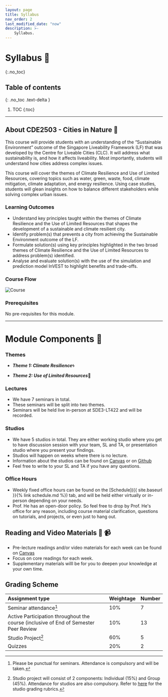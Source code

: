 ```yaml
---
layout: page
title: Syllabus
nav_order: 2
last_modified_date: "now"
description: >-
    Syllabus.
---
```


# Syllabus 📖
{:.no_toc}

## Table of contents
{: .no_toc .text-delta }

1. TOC
{:toc}

---

## About CDE2503 - Cities in Nature 🌴
This course will provide students with an understanding of the “Sustainable Environment” outcome of the Singapore Liveability Framework (LF) that was developed by the Centre for Liveable Cities (CLC). It will address what sustainability is, and how it affects liveability. Most importantly, students will understand how cities address complex issues.

This course will cover the themes of Climate Resilience and Use of Limited Resources, covering topics such as water, green, waste, food, climate mitigation, climate adaptation, and energy resilience. Using case studies, students will glean insights on how to balance different stakeholders while solving complex urban issues.

### Learning Outcomes
- Understand key principles taught within the themes of Climate Resilience and the Use of Limited Resources that shapes the development of a sustainable and climate resilient city.
- Identify problem(s) that prevents a city from achieving the Sustainable Environment outcome of the LF.
- Formulate solution(s) using key principles highlighted in the two broad themes of Climate Resilience and the Use of Limited Resources to address problem(s) identified.
- Analyse and evaluate solution(s) with the use of the simulation and prediction model InVEST to highlight benefits and trade-offs.

### Course Flow
![Course](../assets/images/course-flow.png)


### Prerequisites
No pre-requisites for this module. 
 
---

# Module Components 📖

### Themes
- _**Theme 1: Climate Resilience**_🌀

- _**Theme 2: Use of Limited Resources**_🌱

### Lectures
-  We have 7 seminars in total.
- These seminars will be split into two themes.  
- Seminars will be held live in-person at SDE3-LT422 and will be recorded. 

### Studios
- We have 5 studios in total. They are either working studio where you get to have discussion session with your team, SL and TA, or presentation studio where you present your findings.
- Studios will happen on weeks where there is no lecture.
- Information about the studios can be found on [Canvas](https://xiaoganghe.github.io/python-climate-visuals) or on [Github](https://xiaoganghe.github.io/InVEST-Cities-in-Nature/)
- Feel free to write to your SL and TA if you have any questions. 

### Office Hours
- Weekly fixed office hours can be found on the [Schedule]({{ site.baseurl }}{% link schedule.md %}) tab, 
  and will be held either virtually or in-person depending on your needs.
- Prof. He has an open-door policy. So feel free to drop by Prof. He's office for any reason, including course material clarification, 
  questions on tutorials, and projects, or even just to hang out.  

## Reading and Video Materials 📖 📹
- Pre-lecture readings and/or video materials for each week can be found on [Canvas](https://canvas.nus.edu.sg/courses/42112)
- Focus on core readings for each week.
- Supplementary materials willl be for you to deepen your knowledge at your own time. 

## Grading Scheme

| Assignment type          | Weightage | Number     |
|:-------------------------|:----------|:-----------|
| Seminar  attendance[^1]  | 10%       | 7          |
| Active Participation throughout the course (inclusive of End of Semester Peer Review  | 10%       | 13          |
| Studio Project[^2]       | 60%       | 5          |
| Quizzes                  | 20%       | 2          |

[^1]: Please be punctual for seminars. Attendance is compulsory and will be taken. 

[^2]: Studio project will consist of 2 components: Individual (15%) and Group (45%). Attendance for studios are also compulsory. Refer to [here](https://xiaoganghe.github.io/InVEST-Cities-in-Nature/studio/overview#scoring-rubric) for the studio grading rubrics.

